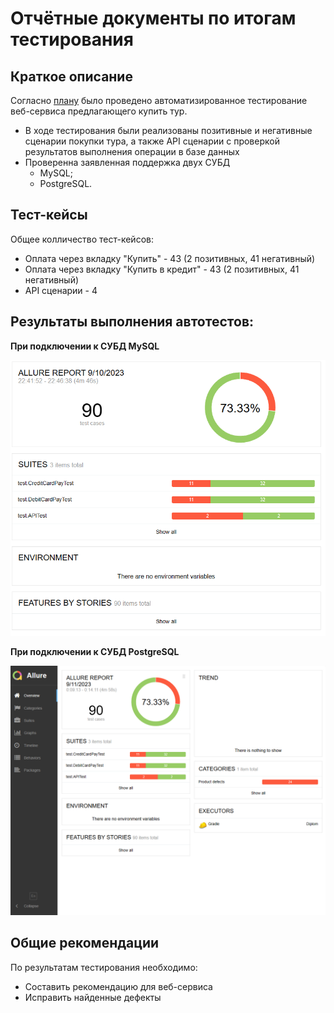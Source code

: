 # Отчётные документы по итогам тестирования
## Краткое описание
Согласно [плану](docs/Plan.md) было проведено автоматизированное тестирование веб-сервиса предлагающего купить тур.
+ В ходе тестирования были реализованы позитивные и негативные сценарии покупки тура, а также API сценарии с проверкой результатов выполнения операции в базе данных
+ Проверенна заявленная поддержка двух СУБД
  + MySQL;
  + PostgreSQL.

## Тест-кейсы

Общее колличество тест-кейсов:
+ Оплата через вкладку "Купить" - 43 (2 позитивных, 41 негативный)
+ Оплата через вкладку "Купить в кредит" - 43 (2 позитивных, 41 негативный)
+ API сценарии - 4

## Результаты выполнения автотестов:

**При подключении к СУБД MySQL**

![MySQL](pic/MySQL.png)

**При подключении к СУБД PostgreSQL**

![PostgreSQL](pic/PostgreSQL.png)

## Общие рекомендации
По результатам тестирования необходимо:
   + Составить рекомендацию для веб-сервиса
   + Исправить найденные дефекты

